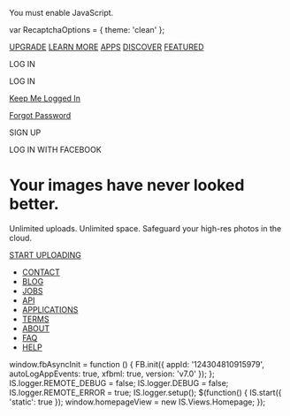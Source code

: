 You must enable JavaScript.

var RecaptchaOptions = { theme: 'clean' };

[](http://yfrog.com/)

[UPGRADE](http://yfrog.com/upgrade) [LEARN MORE](http://yfrog.com/about) [APPS](http://yfrog.com/applications) [DISCOVER](http://yfrog.com/discover) [FEATURED](http://yfrog.com/featured)

LOG IN

LOG IN

 [Keep Me Logged In](#)

[Forgot Password](http://yfrog.com/forgot_password)

SIGN UP

LOG IN WITH FACEBOOK

Your images have never looked better.
=====================================

Unlimited uploads. Unlimited space. Safeguard your high-res photos in the cloud.

[START UPLOADING](http://yfrog.com/signup)

*   [CONTACT](http://yfrog.com/contact)
*   [BLOG](http://blog.imageshack.com/)
*   [JOBS](http://blog.yfrog.com/jobs)
*   [API](http://api.imageshack.us/)
*   [APPLICATIONS](http://yfrog.com/applications)
*   [TERMS](http://yfrog.com/terms)
*   [ABOUT](http://yfrog.com/about)
*   [FAQ](http://yfrog.com/faq)
*   [HELP](http://yfrog.com/help)

window.fbAsyncInit = function () { FB.init({ appId: '124304810915979', autoLogAppEvents: true, xfbml: true, version: 'v7.0' }); }; IS.logger.REMOTE\_DEBUG = false; IS.logger.DEBUG = false; IS.logger.REMOTE\_ERROR = true; IS.logger.setup(); $(function() { IS.start({ 'static': true }); window.homepageView = new IS.Views.Homepage; });